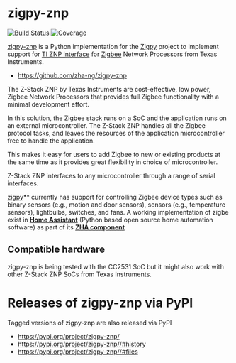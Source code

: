 # zigpy-znp

[![Build Status](https://travis-ci.org/zha-ng/zigpy-znp.svg?branch=master)](https://travis-ci.org/zha-ng/zigpy-znp)
[![Coverage](https://coveralls.io/repos/github/zha-ng/zigpy-znp/badge.svg?branch=master)](https://coveralls.io/github/zha-ng/zigpy-znp?branch=master)

[zigpy-znp](https://github.com/zha-ng/zigpy-zhp/) is a Python implementation for the [Zigpy](https://github.com/zigpy/) project to implement support for [TI ZNP interface](http://dev.ti.com/tirex/content/simplelink_zigbee_sdk_plugin_2_20_00_06/docs/zigbee_user_guide/html/zigbee/developing_zigbee_applications/znp_interface/znp_interface.html?highlight=znp) for [Zigbee](https://www.zigbee.org) Network Processors from Texas Instruments.

- https://github.com/zha-ng/zigpy-znp

The Z-Stack ZNP by Texas Instruments are cost-effective, low power, Zigbee Network Processors that provides full Zigbee functionality with a minimal development effort.

In this solution, the Zigbee stack runs on a SoC and the application runs on an external microcontroller. The Z-Stack ZNP handles all the Zigbee protocol tasks, and leaves the resources of the application microcontroller free to handle the application.

This makes it easy for users to add Zigbee to new or existing products at the same time as it provides great flexibility in choice of microcontroller.

Z-Stack ZNP interfaces to any microcontroller through a range of serial interfaces.

[zigpy](https://github.com/zigpy/zigpy/)** currently has support for controlling Zigbee device types such as binary sensors (e.g., motion and door sensors), sensors (e.g., temperature sensors), lightbulbs, switches, and fans. A working implementation of zigbe exist in **[Home Assistant](https://www.home-assistant.io)** (Python based open source home automation software) as part of its **[ZHA component](https://www.home-assistant.io/components/zha/)**

## Compatible hardware

zigpy-znp is being tested with the CC2531 SoC but it might also work with other Z-Stack ZNP SoCs from Texas Instruments.

# Releases of zigpy-znp via PyPI
Tagged versions of zigpy-znp are also released via PyPI

- https://pypi.org/project/zigpy-znp/
- https://pypi.org/project/zigpy-znp//#history
- https://pypi.org/project/zigpy-znp//#files
